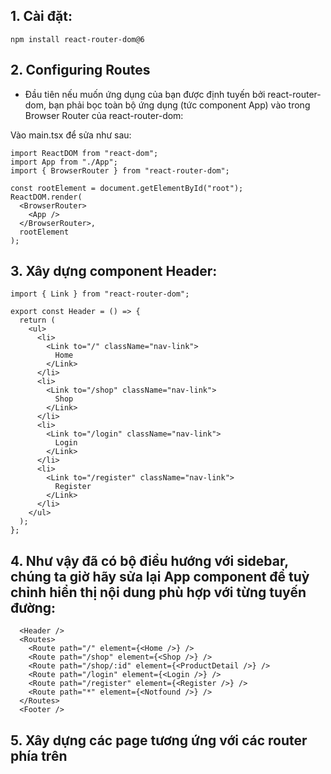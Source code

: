## 1. Cài đặt:

```
npm install react-router-dom@6
```

## 2. Configuring Routes

- Đầu tiên nếu muốn ứng dụng của bạn được định tuyến bởi react-router-dom, bạn phải bọc toàn bộ ứng dụng (tức component App) vào trong Browser Router của react-router-dom:

Vào main.tsx để sửa như sau:

```tsx
import ReactDOM from "react-dom";
import App from "./App";
import { BrowserRouter } from "react-router-dom";

const rootElement = document.getElementById("root");
ReactDOM.render(
  <BrowserRouter>
    <App />
  </BrowserRouter>,
  rootElement
);
```

## 3. Xây dựng component Header:

```tsx
import { Link } from "react-router-dom";

export const Header = () => {
  return (
    <ul>
      <li>
        <Link to="/" className="nav-link">
          Home
        </Link>
      </li>
      <li>
        <Link to="/shop" className="nav-link">
          Shop
        </Link>
      </li>
      <li>
        <Link to="/login" className="nav-link">
          Login
        </Link>
      </li>
      <li>
        <Link to="/register" className="nav-link">
          Register
        </Link>
      </li>
    </ul>
  );
};
```

## 4. Như vậy đã có bộ điều hướng với sidebar, chúng ta giờ hãy sửa lại App component để tuỳ chỉnh hiển thị nội dung phù hợp với từng tuyến đường:

```tsx
  <Header />
  <Routes>
    <Route path="/" element={<Home />} />
    <Route path="/shop" element={<Shop />} />
    <Route path="/shop/:id" element={<ProductDetail />} />
    <Route path="/login" element={<Login />} />
    <Route path="/register" element={<Register />} />
    <Route path="*" element={<Notfound />} />
  </Routes>
  <Footer />

```

## 5. Xây dựng các page tương ứng với các router phía trên
